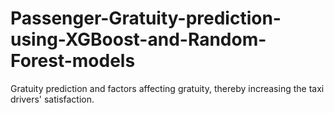 # Passenger-Gratuity-prediction-using-XGBoost-and-Random-Forest-models
Gratuity prediction and factors affecting gratuity, thereby increasing the taxi drivers' satisfaction.
